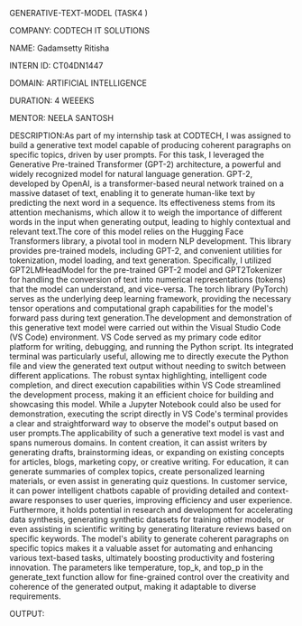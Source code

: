 GENERATIVE-TEXT-MODEL (TASK4 )

COMPANY: CODTECH IT SOLUTIONS

NAME: Gadamsetty Ritisha

INTERN ID: CT04DN1447

DOMAIN: ARTIFICIAL INTELLIGENCE

DURATION: 4 WEEEKS

MENTOR: NEELA SANTOSH

DESCRIPTION:As part of my internship task at CODTECH, I was assigned to build a  generative text model capable of producing coherent paragraphs on specific topics, driven by user prompts. For this task, I leveraged the Generative Pre-trained Transformer (GPT-2) architecture, a powerful and widely recognized model for natural language generation. GPT-2, developed by OpenAI, is a transformer-based neural network trained on a massive dataset of text, enabling it to generate human-like text by predicting the next word in a sequence. Its effectiveness stems from its attention mechanisms, which allow it to weigh the importance of different words in the input when generating output, leading to highly contextual and relevant text.The core of this model relies on the Hugging Face Transformers library, a pivotal tool in modern NLP development. This library provides pre-trained models, including GPT-2, and convenient utilities for tokenization, model loading, and text generation. Specifically, I utilized GPT2LMHeadModel for the pre-trained GPT-2 model and GPT2Tokenizer for handling the conversion of text into numerical representations (tokens) that the model can understand, and vice-versa. The torch library (PyTorch) serves as the underlying deep learning framework, providing the necessary tensor operations and computational graph capabilities for the model's forward pass during text generation.The development and demonstration of this generative text model were carried out within the Visual Studio Code (VS Code) environment. VS Code served as my primary code editor platform for writing, debugging, and running the Python script. Its integrated terminal was particularly useful, allowing me to directly execute the Python file and view the generated text output without needing to switch between different applications. The robust syntax highlighting, intelligent code completion, and direct execution capabilities within VS Code streamlined the development process, making it an efficient choice for building and showcasing this model. While a Jupyter Notebook could also be used for demonstration, executing the script directly in VS Code's terminal provides a clear and straightforward way to observe the model's output based on user prompts.The applicability of such a generative text model is vast and spans numerous domains. In content creation, it can assist writers by generating drafts, brainstorming ideas, or expanding on existing concepts for articles, blogs, marketing copy, or creative writing. For education, it can generate summaries of complex topics, create personalized learning materials, or even assist in generating quiz questions. In customer service, it can power intelligent chatbots capable of providing detailed and context-aware responses to user queries, improving efficiency and user experience. Furthermore, it holds potential in research and development for accelerating data synthesis, generating synthetic datasets for training other models, or even assisting in scientific writing by generating literature reviews based on specific keywords. The model's ability to generate coherent paragraphs on specific topics makes it a valuable asset for automating and enhancing various text-based tasks, ultimately boosting productivity and fostering innovation. The parameters like temperature, top_k, and top_p in the generate_text function allow for fine-grained control over the creativity and coherence of the generated output, making it adaptable to diverse requirements.

OUTPUT:
